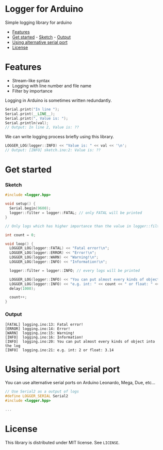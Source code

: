 # Logger for Arduino
Simple logging library for arduino

- [Features](#features)
- [Get started](#get-started)
		- [Sketch](#sketch)
		- [Output](#output)
- [Using alternative serial port](#using-alternative-serial-port)
- [License](#license)

# Features
- Stream-like syntax
- Logging with line number and file name
- Filter by importance

Logging in Arduino is sometimes written redundantly.
```cpp
Serial.print("In line ");
Serial.print(__LINE__);
Serial.print(", Value is: ");
Serial.println(val);
// Output: In line 2, Value is: ??
```
We can write logging process briefly using this library.
```cpp
LOGGER_LOG(logger::INFO) << "Value is: " << val << '\n';
// Output: [INFO] sketch.ino:2: Value is: ??
```


# Get started

### Sketch

```cpp
#include <logger.hpp>

void setup() {
  Serial.begin(9600);
  logger::filter = logger::FATAL; // only FATAL will be printed
}

// Only logs which has higher importance than the value in logger::filter will be printed.

int count = 0;

void loop() {
  LOGGER_LOG(logger::FATAL) << "Fatal error!\n";
  LOGGER_LOG(logger::ERROR) << "Error!\n";
  LOGGER_LOG(logger::WARN) << "Warning!\n";
  LOGGER_LOG(logger::INFO) << "Information!\n";

  logger::filter = logger::INFO; // every logs will be printed

  LOGGER_LOG(logger::INFO) << "You can put almost every kinds of object into the log\n";
  LOGGER_LOG(logger::INFO) << "e.g. int: " << count << " or float: " << 3.14 << '\n';
  delay(1000);

  count++;
}
```

### Output

```
[FATAL]	logging.ino:13: Fatal error!
[ERROR]	logging.ino:14: Error!
[WARN]	logging.ino:15: Warning!
[INFO]	logging.ino:16: Information!
[INFO]	logging.ino:20: You can put almost every kinds of object into the log
[INFO]	logging.ino:21: e.g. int: 2 or float: 3.14
```

# Using alternative serial port

You can use alternative serial ports on Arduino Leonardo, Mega, Due, etc...

```cpp
// Use Serial2 as a output of logs
#define LOGGER_SERIAL Serial2
#include <logger.hpp>

...
```

# License
This library is distributed under MIT license.
See `LICENSE`.
